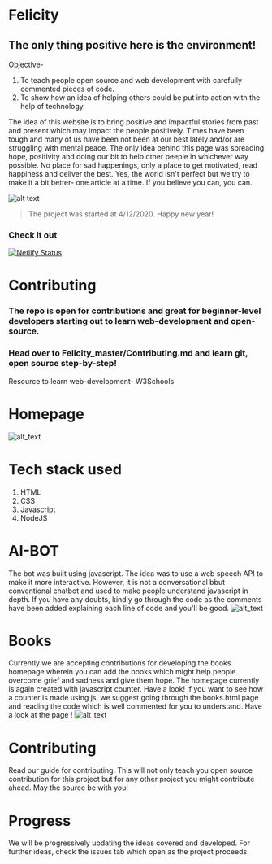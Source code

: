
# Felicity
## The only thing positive here is the environment!
Objective-
1. To teach people open source and web development with carefully commented pieces of code.
2. To show how an idea of helping others could be put into action with the help of technology.

The idea of this website is to bring positive and impactful stories from past and present which may impact the people positively.
Times have been tough and many of us have been not been at our best lately and/or are struggling with mental peace. The only idea behind this page was spreading hope, positivity and doing our bit to help other peeple in whichever way possible.
No place for sad happenings, only a place to get motivated, read happiness and deliver the best.
Yes, the world isn't perfect but we try to make it a bit better- one article at a time.
If you believe you can, you can.

![alt text](https://github.com/joeyouss/Felicity/blob/main/Felicity_master/images/Felicity.png "Felicity")
> The project was started at 4/12/2020. Happy new year!

### Check it out 
[![Netlify Status](https://api.netlify.com/api/v1/badges/63cfc3a7-6214-4f50-8548-6c5a56888fa8/deploy-status)](https://app.netlify.com/sites/felicity/deploys)

# Contributing

### The repo is open for contributions and great for beginner-level developers starting out to learn web-development and open-source.
### Head over to Felicity_master/Contributing.md and learn git, open source step-by-step!

Resource to learn web-development- W3Schools

# Homepage
![alt_text](https://github.com/joeyouss/Felicity/blob/main/Felicity_master/images/homepage.png "Felicity Homepage")
# Tech stack used
1. HTML
2. CSS
3. Javascript
4. NodeJS


# AI-BOT
The bot was built using javascript. The idea was to use a web speech API to make it more interactive. However, it is not a
conversational bbut conventional chatbot and used to make people understand javascript in depth. If you have any doubts, kindly go through the code as the comments have been added explaining each line of code and you'll be good.
![alt_text](https://github.com/joeyouss/Felicity/blob/main/Felicity_master/images/aib.png "AI Bot")

# Books
Currently we are accepting contributions for developing the books homepage wherein you can add the books which might help people overcome grief and sadness and give them hope. The homepage currently is again created with javascript counter. Have a look!
If you want to see how a counter is made using js, we suggest going through the books.html page and reading the code which is well commented for you to understand. Have a look at the page !
![alt_text](https://github.com/joeyouss/Felicity/blob/main/Felicity_master/images/comingsoon.png "AI Bot")

# Contributing
Read our guide for contributing. This will not only teach you open source contribution for this project but for any other project you might contribute ahead. May the source be with you!
# Progress
We will be progressively updating the ideas covered and developed. For further ideas, check the issues tab which open as the project proceeds.


